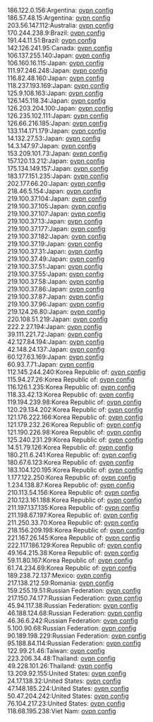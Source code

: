 186.122.0.156:Argentina: [ovpn config](vpn/186_122_0_156.ovpn)  
186.57.48.15:Argentina: [ovpn config](vpn/186_57_48_15.ovpn)  
203.56.147.112:Australia: [ovpn config](vpn/203_56_147_112.ovpn)  
170.244.238.9:Brazil: [ovpn config](vpn/170_244_238_9.ovpn)  
191.44.11.51:Brazil: [ovpn config](vpn/191_44_11_51.ovpn)  
142.126.241.95:Canada: [ovpn config](vpn/142_126_241_95.ovpn)  
106.137.255.140:Japan: [ovpn config](vpn/106_137_255_140.ovpn)  
106.160.16.115:Japan: [ovpn config](vpn/106_160_16_115.ovpn)  
111.97.246.248:Japan: [ovpn config](vpn/111_97_246_248.ovpn)  
116.82.48.160:Japan: [ovpn config](vpn/116_82_48_160.ovpn)  
118.237.193.169:Japan: [ovpn config](vpn/118_237_193_169.ovpn)  
125.9.108.163:Japan: [ovpn config](vpn/125_9_108_163.ovpn)  
126.145.118.34:Japan: [ovpn config](vpn/126_145_118_34.ovpn)  
126.203.204.100:Japan: [ovpn config](vpn/126_203_204_100.ovpn)  
126.235.102.111:Japan: [ovpn config](vpn/126_235_102_111.ovpn)  
126.66.216.185:Japan: [ovpn config](vpn/126_66_216_185.ovpn)  
133.114.171.179:Japan: [ovpn config](vpn/133_114_171_179.ovpn)  
14.132.27.53:Japan: [ovpn config](vpn/14_132_27_53.ovpn)  
14.3.147.97:Japan: [ovpn config](vpn/14_3_147_97.ovpn)  
153.209.101.73:Japan: [ovpn config](vpn/153_209_101_73.ovpn)  
157.120.13.212:Japan: [ovpn config](vpn/157_120_13_212.ovpn)  
175.134.149.157:Japan: [ovpn config](vpn/175_134_149_157.ovpn)  
183.177.151.235:Japan: [ovpn config](vpn/183_177_151_235.ovpn)  
202.177.66.20:Japan: [ovpn config](vpn/202_177_66_20.ovpn)  
218.46.5.154:Japan: [ovpn config](vpn/218_46_5_154.ovpn)  
219.100.37.104:Japan: [ovpn config](vpn/219_100_37_104.ovpn)  
219.100.37.105:Japan: [ovpn config](vpn/219_100_37_105.ovpn)  
219.100.37.107:Japan: [ovpn config](vpn/219_100_37_107.ovpn)  
219.100.37.13:Japan: [ovpn config](vpn/219_100_37_13.ovpn)  
219.100.37.177:Japan: [ovpn config](vpn/219_100_37_177.ovpn)  
219.100.37.182:Japan: [ovpn config](vpn/219_100_37_182.ovpn)  
219.100.37.19:Japan: [ovpn config](vpn/219_100_37_19.ovpn)  
219.100.37.31:Japan: [ovpn config](vpn/219_100_37_31.ovpn)  
219.100.37.49:Japan: [ovpn config](vpn/219_100_37_49.ovpn)  
219.100.37.51:Japan: [ovpn config](vpn/219_100_37_51.ovpn)  
219.100.37.55:Japan: [ovpn config](vpn/219_100_37_55.ovpn)  
219.100.37.58:Japan: [ovpn config](vpn/219_100_37_58.ovpn)  
219.100.37.86:Japan: [ovpn config](vpn/219_100_37_86.ovpn)  
219.100.37.87:Japan: [ovpn config](vpn/219_100_37_87.ovpn)  
219.100.37.96:Japan: [ovpn config](vpn/219_100_37_96.ovpn)  
219.124.26.80:Japan: [ovpn config](vpn/219_124_26_80.ovpn)  
220.108.51.219:Japan: [ovpn config](vpn/220_108_51_219.ovpn)  
222.2.27.194:Japan: [ovpn config](vpn/222_2_27_194.ovpn)  
39.111.221.72:Japan: [ovpn config](vpn/39_111_221_72.ovpn)  
42.127.84.194:Japan: [ovpn config](vpn/42_127_84_194.ovpn)  
42.148.24.137:Japan: [ovpn config](vpn/42_148_24_137.ovpn)  
60.127.63.169:Japan: [ovpn config](vpn/60_127_63_169.ovpn)  
60.93.7.71:Japan: [ovpn config](vpn/60_93_7_71.ovpn)  
112.145.244.240:Korea Republic of: [ovpn config](vpn/112_145_244_240.ovpn)  
115.94.27.26:Korea Republic of: [ovpn config](vpn/115_94_27_26.ovpn)  
116.126.1.235:Korea Republic of: [ovpn config](vpn/116_126_1_235.ovpn)  
118.33.42.13:Korea Republic of: [ovpn config](vpn/118_33_42_13.ovpn)  
119.194.239.98:Korea Republic of: [ovpn config](vpn/119_194_239_98.ovpn)  
120.29.134.202:Korea Republic of: [ovpn config](vpn/120_29_134_202.ovpn)  
121.176.222.166:Korea Republic of: [ovpn config](vpn/121_176_222_166.ovpn)  
121.179.232.26:Korea Republic of: [ovpn config](vpn/121_179_232_26.ovpn)  
121.190.226.98:Korea Republic of: [ovpn config](vpn/121_190_226_98.ovpn)  
125.240.231.29:Korea Republic of: [ovpn config](vpn/125_240_231_29.ovpn)  
14.51.79.126:Korea Republic of: [ovpn config](vpn/14_51_79_126.ovpn)  
180.211.6.241:Korea Republic of: [ovpn config](vpn/180_211_6_241.ovpn)  
180.67.6.123:Korea Republic of: [ovpn config](vpn/180_67_6_123.ovpn)  
183.104.120.195:Korea Republic of: [ovpn config](vpn/183_104_120_195.ovpn)  
1.177.122.250:Korea Republic of: [ovpn config](vpn/1_177_122_250.ovpn)  
1.234.138.87:Korea Republic of: [ovpn config](vpn/1_234_138_87.ovpn)  
210.113.54.156:Korea Republic of: [ovpn config](vpn/210_113_54_156.ovpn)  
210.123.161.188:Korea Republic of: [ovpn config](vpn/210_123_161_188.ovpn)  
211.197.137.135:Korea Republic of: [ovpn config](vpn/211_197_137_135.ovpn)  
211.198.67.197:Korea Republic of: [ovpn config](vpn/211_198_67_197.ovpn)  
211.250.33.70:Korea Republic of: [ovpn config](vpn/211_250_33_70.ovpn)  
218.156.209.198:Korea Republic of: [ovpn config](vpn/218_156_209_198.ovpn)  
221.167.26.145:Korea Republic of: [ovpn config](vpn/221_167_26_145.ovpn)  
222.117.186.129:Korea Republic of: [ovpn config](vpn/222_117_186_129.ovpn)  
49.164.215.38:Korea Republic of: [ovpn config](vpn/49_164_215_38.ovpn)  
59.11.80.167:Korea Republic of: [ovpn config](vpn/59_11_80_167.ovpn)  
61.74.234.69:Korea Republic of: [ovpn config](vpn/61_74_234_69.ovpn)  
189.238.72.137:Mexico: [ovpn config](vpn/189_238_72_137.ovpn)  
217.138.212.59:Romania: [ovpn config](vpn/217_138_212_59.ovpn)  
159.255.19.51:Russian Federation: [ovpn config](vpn/159_255_19_51.ovpn)  
217.150.74.177:Russian Federation: [ovpn config](vpn/217_150_74_177.ovpn)  
45.94.117.38:Russian Federation: [ovpn config](vpn/45_94_117_38.ovpn)  
46.188.124.68:Russian Federation: [ovpn config](vpn/46_188_124_68.ovpn)  
46.36.6.242:Russian Federation: [ovpn config](vpn/46_36_6_242.ovpn)  
5.100.90.68:Russian Federation: [ovpn config](vpn/5_100_90_68.ovpn)  
90.189.198.229:Russian Federation: [ovpn config](vpn/90_189_198_229.ovpn)  
95.188.84.114:Russian Federation: [ovpn config](vpn/95_188_84_114.ovpn)  
122.99.21.46:Taiwan: [ovpn config](vpn/122_99_21_46.ovpn)  
223.206.34.48:Thailand: [ovpn config](vpn/223_206_34_48.ovpn)  
49.228.101.26:Thailand: [ovpn config](vpn/49_228_101_26.ovpn)  
13.209.92.155:United States: [ovpn config](vpn/13_209_92_155.ovpn)  
24.17.138.32:United States: [ovpn config](vpn/24_17_138_32.ovpn)  
47.148.185.224:United States: [ovpn config](vpn/47_148_185_224.ovpn)  
50.47.204.242:United States: [ovpn config](vpn/50_47_204_242.ovpn)  
76.104.217.23:United States: [ovpn config](vpn/76_104_217_23.ovpn)  
118.68.195.238:Viet Nam: [ovpn config](vpn/118_68_195_238.ovpn)  
